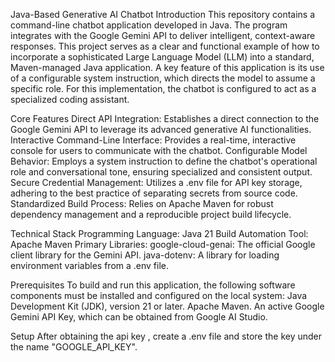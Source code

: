 Java-Based Generative AI Chatbot
Introduction
This repository contains a command-line chatbot application developed in Java. The program integrates with the Google Gemini API to deliver intelligent, context-aware responses. This project serves as a clear and functional example of how to incorporate a sophisticated Large Language Model (LLM) into a standard, Maven-managed Java application.
A key feature of this application is its use of a configurable system instruction, which directs the model to assume a specific role. For this implementation, the chatbot is configured to act as a specialized coding assistant.

Core Features
Direct API Integration: Establishes a direct connection to the Google Gemini API to leverage its advanced generative AI functionalities.
Interactive Command-Line Interface: Provides a real-time, interactive console for users to communicate with the chatbot.
Configurable Model Behavior: Employs a system instruction to define the chatbot's operational role and conversational tone, ensuring specialized and consistent output.
Secure Credential Management: Utilizes a .env file for API key storage, adhering to the best practice of separating secrets from source code.
Standardized Build Process: Relies on Apache Maven for robust dependency management and a reproducible project build lifecycle.

Technical Stack
Programming Language: Java 21
Build Automation Tool: Apache Maven
Primary Libraries:
google-cloud-genai: The official Google client library for the Gemini API.
java-dotenv: A library for loading environment variables from a .env file.

Prerequisites
To build and run this application, the following software components must be installed and configured on the local system:
Java Development Kit (JDK), version 21 or later.
Apache Maven.
An active Google Gemini API Key, which can be obtained from Google AI Studio.

Setup
After obtaining the api key , create a .env file and store the key under the name "GOOGLE_API_KEY".
